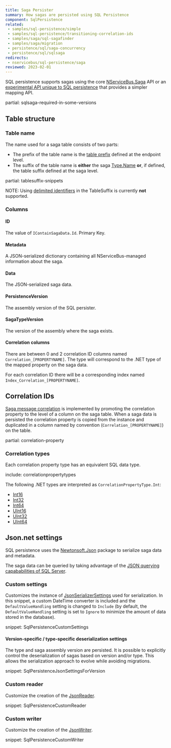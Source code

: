 ```yaml
---
title: Saga Persister
summary: How sagas are persisted using SQL Persistence
component: SqlPersistence
related:
 - samples/sql-persistence/simple
 - samples/sql-persistence/transitioning-correlation-ids
 - samples/saga/sql-sagafinder
 - samples/saga/migration
 - persistence/sql/saga-concurrency
 - persistence/sql/sqlsaga
redirects:
 - nservicebus/sql-persistence/saga
reviewed: 2023-02-01
---
```


SQL persistence supports sagas using the core [NServiceBus.Saga](/nservicebus/sagas/) API or an [experimental API unique to SQL persistence](sqlsaga.md) that provides a simpler mapping API.

partial: sqlsaga-required-in-some-versions


## Table structure


### Table name

The name used for a saga table consists of two parts:

 * The prefix of the table name is the [table prefix](/persistence/sql/install.md#table-prefix) defined at the endpoint level.
 * The suffix of the table name is **either** the saga [Type.Name](https://msdn.microsoft.com/en-us/library/system.type.name.aspx) **or**, if defined, the table suffix defined at the saga level.

partial: tablesuffix-snippets

NOTE: Using [delimited identifiers](https://technet.microsoft.com/en-us/library/ms176027.aspx) in the TableSuffix is currently **not** supported.


### Columns


#### ID 

The value of `IContainSagaData.Id`. Primary Key.


#### Metadata

A JSON-serialized dictionary containing all NServiceBus-managed information about the saga.


#### Data

The JSON-serialized saga data.


#### PersistenceVersion

The assembly version of the SQL persister.


#### SagaTypeVersion

The version of the assembly where the saga exists.


#### Correlation columns

There are between 0 and 2 correlation ID columns named `Correlation_[PROPERTYNAME]`. The type will correspond to the .NET type of the mapped property on the saga data.

For each correlation ID there will be a corresponding index named `Index_Correlation_[PROPERTYNAME]`.


## Correlation IDs

[Saga message correlation](/nservicebus/sagas/message-correlation.md) is implemented by promoting the correlation property to the level of a column on the saga table. When a saga data is persisted the correlation property is copied from the instance and duplicated in a column named by convention (`Correlation_[PROPERTYNAME]`) on the table.

partial: correlation-property


### Correlation types

Each correlation property type has an equivalent SQL data type.

include: correlationpropertytypes

The following .NET types are interpreted as `CorrelationPropertyType.Int`:

 * [Int16](https://msdn.microsoft.com/en-us/library/system.int16.aspx)
 * [Int32](https://msdn.microsoft.com/en-us/library/system.int32.aspx)
 * [Int64](https://msdn.microsoft.com/en-us/library/system.int64.aspx)
 * [UInt16](https://msdn.microsoft.com/en-us/library/system.uint16.aspx)
 * [UInt32](https://msdn.microsoft.com/en-us/library/system.uint32.aspx)
 * [UInt64](https://msdn.microsoft.com/en-us/library/system.uint64.aspx)


## Json.net settings

SQL persistence uses the [Newtonsoft.Json](https://www.nuget.org/packages/Newtonsoft.Json/) package to serialize saga data and metadata.

The saga data can be queried by taking advantage of the [JSON querying capababilities of SQL Server](https://docs.microsoft.com/en-us/sql/relational-databases/json/json-data-sql-server).

### Custom settings

Customizes the instance of [JsonSerializerSettings](https://www.newtonsoft.com/json/help/html/T_Newtonsoft_Json_JsonSerializerSettings.htm) used for serialization. In this snippet, a custom DateTime converter is included and the `DefaultValueHandling` setting is changed to `Include` (by default, the `DefaultValueHandling` setting is set to `Ignore` to minimize the amount of data stored in the database).

snippet: SqlPersistenceCustomSettings


#### Version-specific / type-specific deserialization settings

The type and saga assembly version are persisted. It is possible to explicitly control the deserialization of sagas based on version and/or type. This allows the serialization approach to evolve while avoiding migrations.

snippet: SqlPersistenceJsonSettingsForVersion


### Custom reader

Customize the creation of the [JsonReader](https://www.newtonsoft.com/json/help/html/T_Newtonsoft_Json_JsonReader.htm).

snippet: SqlPersistenceCustomReader


### Custom writer

Customize the creation of the [JsonWriter](https://www.newtonsoft.com/json/help/html/T_Newtonsoft_Json_JsonWriter.htm).

snippet: SqlPersistenceCustomWriter
